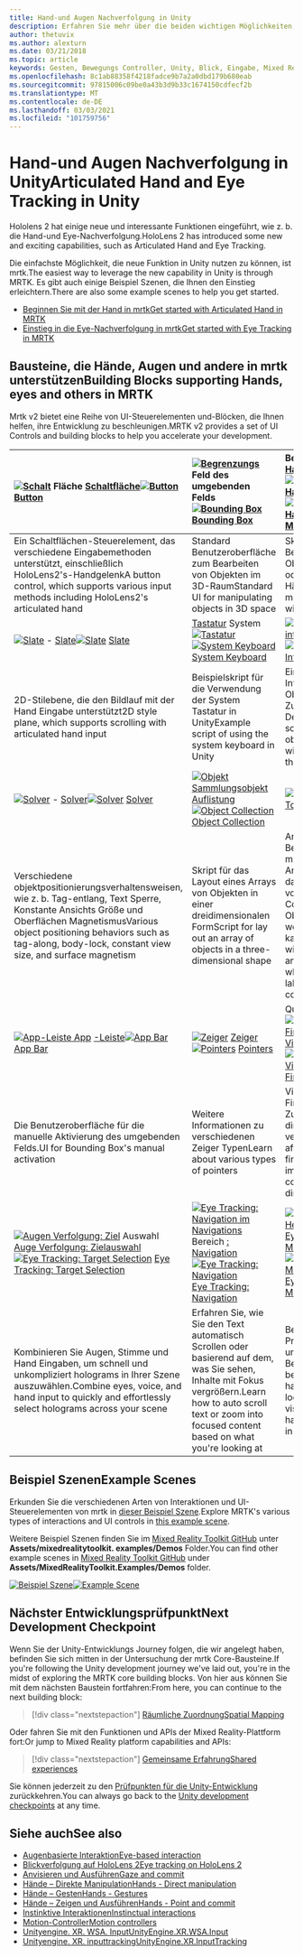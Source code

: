 ```yaml
---
title: Hand-und Augen Nachverfolgung in Unity
description: Erfahren Sie mehr über die beiden wichtigen Möglichkeiten, um ihre Blicke in Unity, Handgesten und Bewegungs Controllern zu übernehmen.
author: thetuvix
ms.author: alexturn
ms.date: 03/21/2018
ms.topic: article
keywords: Gesten, Bewegungs Controller, Unity, Blick, Eingabe, Mixed Reality-Headset, Windows Mixed Reality-Headset, Virtual Reality-Headset, mrtk, Mixed Reality Toolkit
ms.openlocfilehash: 8c1ab88358f4218fadce9b7a2a0dbd179b680eab
ms.sourcegitcommit: 97815006c09be0a43b3d9b33c1674150cdfecf2b
ms.translationtype: MT
ms.contentlocale: de-DE
ms.lasthandoff: 03/03/2021
ms.locfileid: "101759756"
---
```

# <a name="articulated-hand-and-eye-tracking-in-unity"></a><span data-ttu-id="aacd0-104">Hand-und Augen Nachverfolgung in Unity</span><span class="sxs-lookup"><span data-stu-id="aacd0-104">Articulated Hand and Eye Tracking in Unity</span></span>

<span data-ttu-id="aacd0-105">Hololens 2 hat einige neue und interessante Funktionen eingeführt, wie z. b. die Hand-und Eye-Nachverfolgung.</span><span class="sxs-lookup"><span data-stu-id="aacd0-105">HoloLens 2 has introduced some new and exciting capabilities, such as Articulated Hand and Eye Tracking.</span></span>

<span data-ttu-id="aacd0-106">Die einfachste Möglichkeit, die neue Funktion in Unity nutzen zu können, ist mrtk.</span><span class="sxs-lookup"><span data-stu-id="aacd0-106">The easiest way to leverage the new capability in Unity is through MRTK.</span></span> <span data-ttu-id="aacd0-107">Es gibt auch einige Beispiel Szenen, die Ihnen den Einstieg erleichtern.</span><span class="sxs-lookup"><span data-stu-id="aacd0-107">There are also some example scenes to help you get started.</span></span>

* [<span data-ttu-id="aacd0-108">Beginnen Sie mit der Hand in mrtk</span><span class="sxs-lookup"><span data-stu-id="aacd0-108">Get started with Articulated Hand  in MRTK</span></span>](https://docs.microsoft.com/windows/mixed-reality/mrtk-docs/features/input/hand-tracking.md)
* [<span data-ttu-id="aacd0-109">Einstieg in die Eye-Nachverfolgung in mrtk</span><span class="sxs-lookup"><span data-stu-id="aacd0-109">Get started with Eye Tracking in MRTK</span></span>](https://docs.microsoft.com/windows/mixed-reality/mrtk-docs/features/eye-tracking/eye-tracking-main.md)

## <a name="building-blocks-supporting-hands-eyes-and-others-in-mrtk"></a><span data-ttu-id="aacd0-110">Bausteine, die Hände, Augen und andere in mrtk unterstützen</span><span class="sxs-lookup"><span data-stu-id="aacd0-110">Building Blocks supporting Hands, eyes and others in MRTK</span></span> 

<span data-ttu-id="aacd0-111">Mrtk v2 bietet eine Reihe von UI-Steuerelementen und-Blöcken, die Ihnen helfen, ihre Entwicklung zu beschleunigen.</span><span class="sxs-lookup"><span data-stu-id="aacd0-111">MRTK v2 provides a set of UI Controls and building blocks to help you accelerate your development.</span></span>

|  <span data-ttu-id="aacd0-112">[ ![ Schalt](images/MRTK_Button_Main.png)](https://docs.microsoft.com/windows/mixed-reality/mrtk-docs/features/ux-building-blocks/button.md) Fläche [Schaltfläche](https://docs.microsoft.com/windows/mixed-reality/mrtk-docs/features/ux-building-blocks/button.md)</span><span class="sxs-lookup"><span data-stu-id="aacd0-112">[![Button](images/MRTK_Button_Main.png)](https://docs.microsoft.com/windows/mixed-reality/mrtk-docs/features/ux-building-blocks/button.md) [Button](https://docs.microsoft.com/windows/mixed-reality/mrtk-docs/features/ux-building-blocks/button.md)</span></span> | <span data-ttu-id="aacd0-113">[ ![ Begrenzungs](images/MRTK_BoundingBox_Main.png)](https://docs.microsoft.com/windows/mixed-reality/mrtk-docs/features/ux-building-blocks/bounding-box.md) Feld des umgebenden Felds [](https://docs.microsoft.com/windows/mixed-reality/mrtk-docs/features/ux-building-blocks/bounding-box.md)</span><span class="sxs-lookup"><span data-stu-id="aacd0-113">[![Bounding Box](images/MRTK_BoundingBox_Main.png)](https://docs.microsoft.com/windows/mixed-reality/mrtk-docs/features/ux-building-blocks/bounding-box.md) [Bounding Box](https://docs.microsoft.com/windows/mixed-reality/mrtk-docs/features/ux-building-blocks/bounding-box.md)</span></span> | <span data-ttu-id="aacd0-114">Bearbeitungs [Handler für](https://docs.microsoft.com/windows/mixed-reality/mrtk-docs/features/ux-building-blocks/manipulation-handler.md) [ ![ Manipulations Handler](images/MRTK_Manipulation_Main.png)](https://docs.microsoft.com/windows/mixed-reality/mrtk-docs/features/ux-building-blocks/manipulation-handler.md)</span><span class="sxs-lookup"><span data-stu-id="aacd0-114">[![Manipulation Handler](images/MRTK_Manipulation_Main.png)](https://docs.microsoft.com/windows/mixed-reality/mrtk-docs/features/ux-building-blocks/manipulation-handler.md) [Manipulation Handler](https://docs.microsoft.com/windows/mixed-reality/mrtk-docs/features/ux-building-blocks/manipulation-handler.md)</span></span> |
|:--- | :--- | :--- |
| <span data-ttu-id="aacd0-115">Ein Schaltflächen-Steuerelement, das verschiedene Eingabemethoden unterstützt, einschließlich HoloLens2's-Handgelenk</span><span class="sxs-lookup"><span data-stu-id="aacd0-115">A button control, which supports various input methods including HoloLens2's articulated hand</span></span> | <span data-ttu-id="aacd0-116">Standard Benutzeroberfläche zum Bearbeiten von Objekten im 3D-Raum</span><span class="sxs-lookup"><span data-stu-id="aacd0-116">Standard UI for manipulating objects in 3D space</span></span> | <span data-ttu-id="aacd0-117">Skript für die Bearbeitung von Objekten mit einem oder zwei Händen</span><span class="sxs-lookup"><span data-stu-id="aacd0-117">Script for manipulating objects with one or two hands</span></span> |
|  <span data-ttu-id="aacd0-118">[ ![ Slate](images/MRTK_Slate_Main.png)](https://docs.microsoft.com/windows/mixed-reality/mrtk-docs/features/ux-building-blocks/slate.md) - [Slate](https://docs.microsoft.com/windows/mixed-reality/mrtk-docs/features/ux-building-blocks/slate.md)</span><span class="sxs-lookup"><span data-stu-id="aacd0-118">[![Slate](images/MRTK_Slate_Main.png)](https://docs.microsoft.com/windows/mixed-reality/mrtk-docs/features/ux-building-blocks/slate.md) [Slate](https://docs.microsoft.com/windows/mixed-reality/mrtk-docs/features/ux-building-blocks/slate.md)</span></span> | <span data-ttu-id="aacd0-119">[Tastatur](https://docs.microsoft.com/windows/mixed-reality/mrtk-docs/features/ux-building-blocks/system-keyboard.md) System [ ![ Tastatur](images/MRTK_SystemKeyboard_Main.png)](https://docs.microsoft.com/windows/mixed-reality/mrtk-docs/features/ux-building-blocks/system-keyboard.md)</span><span class="sxs-lookup"><span data-stu-id="aacd0-119">[![System Keyboard](images/MRTK_SystemKeyboard_Main.png)](https://docs.microsoft.com/windows/mixed-reality/mrtk-docs/features/ux-building-blocks/system-keyboard.md) [System Keyboard](https://docs.microsoft.com/windows/mixed-reality/mrtk-docs/features/ux-building-blocks/system-keyboard.md)</span></span> | <span data-ttu-id="aacd0-120">[ ![ Interactable](images/InteractableExamples.png)](https://docs.microsoft.com/windows/mixed-reality/mrtk-docs/features/ux-building-blocks/interactable.md) - [interactable](https://docs.microsoft.com/windows/mixed-reality/mrtk-docs/features/ux-building-blocks/interactable.md)</span><span class="sxs-lookup"><span data-stu-id="aacd0-120">[![Interactable](images/InteractableExamples.png)](https://docs.microsoft.com/windows/mixed-reality/mrtk-docs/features/ux-building-blocks/interactable.md) [Interactable](https://docs.microsoft.com/windows/mixed-reality/mrtk-docs/features/ux-building-blocks/interactable.md)</span></span> |
| <span data-ttu-id="aacd0-121">2D-Stilebene, die den Bildlauf mit der Hand Eingabe unterstützt</span><span class="sxs-lookup"><span data-stu-id="aacd0-121">2D style plane, which supports scrolling with articulated hand input</span></span> | <span data-ttu-id="aacd0-122">Beispielskript für die Verwendung der System Tastatur in Unity</span><span class="sxs-lookup"><span data-stu-id="aacd0-122">Example script of using the system keyboard in Unity</span></span>  | <span data-ttu-id="aacd0-123">Ein Skript für die Interaktion von Objekten mit visuellen Zuständen und Designunterstützung</span><span class="sxs-lookup"><span data-stu-id="aacd0-123">A script for making objects interactable with visual states and theme support</span></span> |
|  <span data-ttu-id="aacd0-124">[ ![ Solver](images/MRTK_Solver_Main.png)](https://docs.microsoft.com/windows/mixed-reality/mrtk-docs/features/ux-building-blocks/solvers/solver.md) - [Solver](https://docs.microsoft.com/windows/mixed-reality/mrtk-docs/features/ux-building-blocks/solvers/solver.md)</span><span class="sxs-lookup"><span data-stu-id="aacd0-124">[![Solver](images/MRTK_Solver_Main.png)](https://docs.microsoft.com/windows/mixed-reality/mrtk-docs/features/ux-building-blocks/solvers/solver.md) [Solver](https://docs.microsoft.com/windows/mixed-reality/mrtk-docs/features/ux-building-blocks/solvers/solver.md)</span></span> | <span data-ttu-id="aacd0-125">[ ![ Objekt](images/MRTK_ObjectCollection_Main.png)](https://docs.microsoft.com/windows/mixed-reality/mrtk-docs/features/ux-building-blocks/object-collection.md) [Sammlungsobjekt Auflistung](https://docs.microsoft.com/windows/mixed-reality/mrtk-docs/features/ux-building-blocks/object-collection.md)</span><span class="sxs-lookup"><span data-stu-id="aacd0-125">[![Object Collection](images/MRTK_ObjectCollection_Main.png)](https://docs.microsoft.com/windows/mixed-reality/mrtk-docs/features/ux-building-blocks/object-collection.md) [Object Collection](https://docs.microsoft.com/windows/mixed-reality/mrtk-docs/features/ux-building-blocks/object-collection.md)</span></span> | <span data-ttu-id="aacd0-126">[ ![ ](images/MRTK_Tooltip_Main.png)](https://docs.microsoft.com/windows/mixed-reality/mrtk-docs/features/ux-building-blocks/tooltip.md) QuickInfo [](https://docs.microsoft.com/windows/mixed-reality/mrtk-docs/features/ux-building-blocks/tooltip.md)</span><span class="sxs-lookup"><span data-stu-id="aacd0-126">[![Tooltip](images/MRTK_Tooltip_Main.png)](https://docs.microsoft.com/windows/mixed-reality/mrtk-docs/features/ux-building-blocks/tooltip.md) [Tooltip](https://docs.microsoft.com/windows/mixed-reality/mrtk-docs/features/ux-building-blocks/tooltip.md)</span></span> |
| <span data-ttu-id="aacd0-127">Verschiedene objektpositionierungsverhaltensweisen, wie z. b. Tag-entlang, Text Sperre, Konstante Ansichts Größe und Oberflächen Magnetismus</span><span class="sxs-lookup"><span data-stu-id="aacd0-127">Various object positioning behaviors such as tag-along, body-lock, constant view size, and surface magnetism</span></span> | <span data-ttu-id="aacd0-128">Skript für das Layout eines Arrays von Objekten in einer dreidimensionalen Form</span><span class="sxs-lookup"><span data-stu-id="aacd0-128">Script for lay out an array of objects in a three-dimensional shape</span></span> | <span data-ttu-id="aacd0-129">Annotation-Benutzeroberfläche mit flexiblem Anker/Pivot-System, das zum bezeichnen von Bewegungs Controllern und Objekten verwendet werden kann.</span><span class="sxs-lookup"><span data-stu-id="aacd0-129">Annotation UI with flexible anchor/pivot system, which can be used for labeling motion controllers and object.</span></span> |
|  <span data-ttu-id="aacd0-130">[ ![ App-Leiste App](images/MRTK_AppBar_Main.png)](https://docs.microsoft.com/windows/mixed-reality/mrtk-docs/features/ux-building-blocks/app-bar.md) [-Leiste](https://docs.microsoft.com/windows/mixed-reality/mrtk-docs/features/ux-building-blocks/app-bar.md)</span><span class="sxs-lookup"><span data-stu-id="aacd0-130">[![App Bar](images/MRTK_AppBar_Main.png)](https://docs.microsoft.com/windows/mixed-reality/mrtk-docs/features/ux-building-blocks/app-bar.md) [App Bar](https://docs.microsoft.com/windows/mixed-reality/mrtk-docs/features/ux-building-blocks/app-bar.md)</span></span> | <span data-ttu-id="aacd0-131">[ ![ Zeiger](images/MRTK_Pointer_Main.png)](https://docs.microsoft.com/windows/mixed-reality/mrtk-docs/features/input/pointers.md) [Zeiger](https://docs.microsoft.com/windows/mixed-reality/mrtk-docs/features/input/pointers.md)</span><span class="sxs-lookup"><span data-stu-id="aacd0-131">[![Pointers](images/MRTK_Pointer_Main.png)](https://docs.microsoft.com/windows/mixed-reality/mrtk-docs/features/input/pointers.md) [Pointers](https://docs.microsoft.com/windows/mixed-reality/mrtk-docs/features/input/pointers.md)</span></span> | <span data-ttu-id="aacd0-132">QuickInfo [ ![ -Visualisierung](images/MRTK_FingertipVisualization_Main.png)](https://docs.microsoft.com/windows/mixed-reality/mrtk-docs/features/ux-building-blocks/fingertip-visualization.md) [Fingertip-Visualisierung](https://docs.microsoft.com/windows/mixed-reality/mrtk-docs/features/ux-building-blocks/fingertip-visualization.md)</span><span class="sxs-lookup"><span data-stu-id="aacd0-132">[![Fingertip Visualization](images/MRTK_FingertipVisualization_Main.png)](https://docs.microsoft.com/windows/mixed-reality/mrtk-docs/features/ux-building-blocks/fingertip-visualization.md) [Fingertip Visualization](https://docs.microsoft.com/windows/mixed-reality/mrtk-docs/features/ux-building-blocks/fingertip-visualization.md)</span></span> |
| <span data-ttu-id="aacd0-133">Die Benutzeroberfläche für die manuelle Aktivierung des umgebenden Felds.</span><span class="sxs-lookup"><span data-stu-id="aacd0-133">UI for Bounding Box's manual activation</span></span> | <span data-ttu-id="aacd0-134">Weitere Informationen zu verschiedenen Zeiger Typen</span><span class="sxs-lookup"><span data-stu-id="aacd0-134">Learn about various types of pointers</span></span> | <span data-ttu-id="aacd0-135">Visuelles Element im Fingertipp, das die Zuverlässigkeit der direkten Interaktion verbessert</span><span class="sxs-lookup"><span data-stu-id="aacd0-135">Visual affordance on the fingertip, which improves the confidence for the direct interaction</span></span> |
|  <span data-ttu-id="aacd0-136">[ ![ Augen Verfolgung: Ziel](images/mrtk_et_targetselect.png)](https://docs.microsoft.com/windows/mixed-reality/mrtk-docs/features/eye-tracking/eye-tracking-target-selection.md) Auswahl [Auge Verfolgung: Zielauswahl](https://docs.microsoft.com/windows/mixed-reality/mrtk-docs/features/eye-tracking/eye-tracking-target-selection.md)</span><span class="sxs-lookup"><span data-stu-id="aacd0-136">[![Eye Tracking: Target Selection](images/mrtk_et_targetselect.png)](https://docs.microsoft.com/windows/mixed-reality/mrtk-docs/features/eye-tracking/eye-tracking-target-selection.md) [Eye Tracking: Target Selection](https://docs.microsoft.com/windows/mixed-reality/mrtk-docs/features/eye-tracking/eye-tracking-target-selection.md)</span></span> | <span data-ttu-id="aacd0-137">[ ![ Eye Tracking: Navigation im Navigations](images/mrtk_et_navigation.png)](https://docs.microsoft.com/windows/mixed-reality/mrtk-docs/features/eye-tracking/eye-tracking-navigation.md) Bereich [: Navigation](https://docs.microsoft.com/windows/mixed-reality/mrtk-docs/features/eye-tracking/eye-tracking-navigation.md)</span><span class="sxs-lookup"><span data-stu-id="aacd0-137">[![Eye Tracking: Navigation](images/mrtk_et_navigation.png)](https://docs.microsoft.com/windows/mixed-reality/mrtk-docs/features/eye-tracking/eye-tracking-navigation.md) [Eye Tracking: Navigation](https://docs.microsoft.com/windows/mixed-reality/mrtk-docs/features/eye-tracking/eye-tracking-navigation.md)</span></span> | <span data-ttu-id="aacd0-138">[ ![ Augen Verfolgung: Heat Map](images/mrtk_et_heatmaps.png)](https://microsoft.github.io/MixedRealityToolkit-Unity/Documentation/EyeTracking/EyeTracking_Visualization.html) [Eye Tracking: Heat Map](https://microsoft.github.io/MixedRealityToolkit-Unity/Documentation/EyeTracking/EyeTracking_Visualization.html)</span><span class="sxs-lookup"><span data-stu-id="aacd0-138">[![Eye Tracking: Heat Map](images/mrtk_et_heatmaps.png)](https://microsoft.github.io/MixedRealityToolkit-Unity/Documentation/EyeTracking/EyeTracking_Visualization.html) [Eye Tracking: Heat Map](https://microsoft.github.io/MixedRealityToolkit-Unity/Documentation/EyeTracking/EyeTracking_Visualization.html)</span></span> |
| <span data-ttu-id="aacd0-139">Kombinieren Sie Augen, Stimme und Hand Eingaben, um schnell und unkompliziert holograms in Ihrer Szene auszuwählen.</span><span class="sxs-lookup"><span data-stu-id="aacd0-139">Combine eyes, voice, and hand input to quickly and effortlessly select holograms across your scene</span></span> | <span data-ttu-id="aacd0-140">Erfahren Sie, wie Sie den Text automatisch Scrollen oder basierend auf dem, was Sie sehen, Inhalte mit Fokus vergrößern.</span><span class="sxs-lookup"><span data-stu-id="aacd0-140">Learn how to auto scroll text or zoom into focused content based on what you're looking at</span></span>| <span data-ttu-id="aacd0-141">Beispiele für das Protokollieren, laden und visualisieren, was Benutzer in Ihrer APP betrachtet haben</span><span class="sxs-lookup"><span data-stu-id="aacd0-141">Examples for logging, loading, and visualizing what users have been looking at in your app</span></span> |

## <a name="example-scenes"></a><span data-ttu-id="aacd0-142">Beispiel Szenen</span><span class="sxs-lookup"><span data-stu-id="aacd0-142">Example Scenes</span></span>

<span data-ttu-id="aacd0-143">Erkunden Sie die verschiedenen Arten von Interaktionen und UI-Steuerelementen von mrtk in [dieser Beispiel Szene](https://microsoft.github.io/MixedRealityToolkit-Unity/Documentation/README_HandInteractionExamples.html).</span><span class="sxs-lookup"><span data-stu-id="aacd0-143">Explore MRTK's various types of interactions and UI controls in [this example scene](https://microsoft.github.io/MixedRealityToolkit-Unity/Documentation/README_HandInteractionExamples.html).</span></span>

<span data-ttu-id="aacd0-144">Weitere Beispiel Szenen finden Sie im [Mixed Reality Toolkit GitHub](https://github.com/Microsoft/MixedRealityToolkit-Unity) unter **Assets/mixedrealitytoolkit. examples/Demos** Folder.</span><span class="sxs-lookup"><span data-stu-id="aacd0-144">You can find  other example scenes in [Mixed Reality Toolkit GitHub](https://github.com/Microsoft/MixedRealityToolkit-Unity) under **Assets/MixedRealityToolkit.Examples/Demos** folder.</span></span>

<span data-ttu-id="aacd0-145">[![Beispiel Szene](images/MRTK_Examples.png)](https://docs.microsoft.com/windows/mixed-reality/mrtk-docs/features/example-scenes/hand-interaction-examples.md)</span><span class="sxs-lookup"><span data-stu-id="aacd0-145">[![Example Scene](images/MRTK_Examples.png)](https://docs.microsoft.com/windows/mixed-reality/mrtk-docs/features/example-scenes/hand-interaction-examples.md)</span></span>

## <a name="next-development-checkpoint"></a><span data-ttu-id="aacd0-146">Nächster Entwicklungsprüfpunkt</span><span class="sxs-lookup"><span data-stu-id="aacd0-146">Next Development Checkpoint</span></span>

<span data-ttu-id="aacd0-147">Wenn Sie der Unity-Entwicklungs Journey folgen, die wir angelegt haben, befinden Sie sich mitten in der Untersuchung der mrtk Core-Bausteine.</span><span class="sxs-lookup"><span data-stu-id="aacd0-147">If you're following the Unity development journey we've laid out, you're in the midst of exploring the MRTK core building blocks.</span></span> <span data-ttu-id="aacd0-148">Von hier aus können Sie mit dem nächsten Baustein fortfahren:</span><span class="sxs-lookup"><span data-stu-id="aacd0-148">From here, you can continue to the next building block:</span></span>

> [!div class="nextstepaction"]
> [<span data-ttu-id="aacd0-149">Räumliche Zuordnung</span><span class="sxs-lookup"><span data-stu-id="aacd0-149">Spatial Mapping</span></span>](spatial-mapping-in-unity.md)

<span data-ttu-id="aacd0-150">Oder fahren Sie mit den Funktionen und APIs der Mixed Reality-Plattform fort:</span><span class="sxs-lookup"><span data-stu-id="aacd0-150">Or jump to Mixed Reality platform capabilities and APIs:</span></span>

> [!div class="nextstepaction"]
> [<span data-ttu-id="aacd0-151">Gemeinsame Erfahrung</span><span class="sxs-lookup"><span data-stu-id="aacd0-151">Shared experiences</span></span>](shared-experiences-in-unity.md)

<span data-ttu-id="aacd0-152">Sie können jederzeit zu den [Prüfpunkten für die Unity-Entwicklung](unity-development-overview.md#2-core-building-blocks) zurückkehren.</span><span class="sxs-lookup"><span data-stu-id="aacd0-152">You can always go back to the [Unity development checkpoints](unity-development-overview.md#2-core-building-blocks) at any time.</span></span>

## <a name="see-also"></a><span data-ttu-id="aacd0-153">Siehe auch</span><span class="sxs-lookup"><span data-stu-id="aacd0-153">See also</span></span>

* [<span data-ttu-id="aacd0-154">Augenbasierte Interaktion</span><span class="sxs-lookup"><span data-stu-id="aacd0-154">Eye-based interaction</span></span>](../../design/eye-gaze-interaction.md)
* [<span data-ttu-id="aacd0-155">Blickverfolgung auf HoloLens 2</span><span class="sxs-lookup"><span data-stu-id="aacd0-155">Eye tracking on HoloLens 2</span></span>](../../design/eye-tracking.md)
* [<span data-ttu-id="aacd0-156">Anvisieren und Ausführen</span><span class="sxs-lookup"><span data-stu-id="aacd0-156">Gaze and commit</span></span>](../../design/gaze-and-commit.md)
* [<span data-ttu-id="aacd0-157">Hände – Direkte Manipulation</span><span class="sxs-lookup"><span data-stu-id="aacd0-157">Hands - Direct manipulation</span></span>](../../design/direct-manipulation.md)
* [<span data-ttu-id="aacd0-158">Hände – Gesten</span><span class="sxs-lookup"><span data-stu-id="aacd0-158">Hands - Gestures</span></span>](../../design/gaze-and-commit.md#composite-gestures)
* [<span data-ttu-id="aacd0-159">Hände – Zeigen und Ausführen</span><span class="sxs-lookup"><span data-stu-id="aacd0-159">Hands - Point and commit</span></span>](../../design/point-and-commit.md)
* [<span data-ttu-id="aacd0-160">Instinktive Interaktionen</span><span class="sxs-lookup"><span data-stu-id="aacd0-160">Instinctual interactions</span></span>](../../design/interaction-fundamentals.md)
* [<span data-ttu-id="aacd0-161">Motion-Controller</span><span class="sxs-lookup"><span data-stu-id="aacd0-161">Motion controllers</span></span>](../../design/motion-controllers.md)
* [<span data-ttu-id="aacd0-162">Unityengine. XR. WSA. Input</span><span class="sxs-lookup"><span data-stu-id="aacd0-162">UnityEngine.XR.WSA.Input</span></span>](https://docs.unity3d.com/ScriptReference/XR.WSA.Input.InteractionManager.html)
* [<span data-ttu-id="aacd0-163">Unityengine. XR. inputtracking</span><span class="sxs-lookup"><span data-stu-id="aacd0-163">UnityEngine.XR.InputTracking</span></span>](https://docs.unity3d.com/ScriptReference/XR.InputTracking.html)
